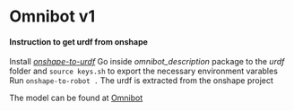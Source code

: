 # Omnibot v1

#### Instruction to get urdf from onshape

Install [*onshape-to-urdf*](https://onshape-to-robot.readthedocs.io/en/latest/installation.html)
Go inside *omnibot_description* package to the *urdf* folder and `source keys.sh` to export the necessary environment varables
Run `onshape-to-robot .` 
The urdf is extracted from the onshape project

The model can be found at [Omnibot](https://cad.onshape.com/documents/a2723514850fd7244817eeb4/w/c662be5207a4c3a24a2eff45/e/c64fa924200e138f2d790778?renderMode=0&uiState=66c0054bb8966e62934eeb2c)
